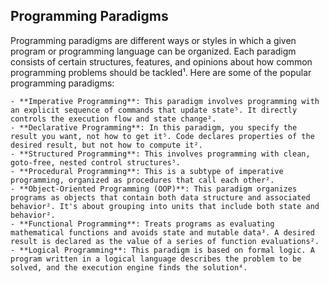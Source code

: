 ## Programming Paradigms
Programming paradigms are different ways or styles in which a given program or programming language can be organized. 
Each paradigm consists of certain structures, features, and opinions about how common programming problems should be tackled¹. 
Here are some of the popular programming paradigms:

    - **Imperative Programming**: This paradigm involves programming with an explicit sequence of commands that update state⁵. It directly controls the execution flow and state change².
    - **Declarative Programming**: In this paradigm, you specify the result you want, not how to get it⁵. Code declares properties of the desired result, but not how to compute it².
    - **Structured Programming**: This involves programming with clean, goto-free, nested control structures⁵.
    - **Procedural Programming**: This is a subtype of imperative programming, organized as procedures that call each other².
    - **Object-Oriented Programming (OOP)**: This paradigm organizes programs as objects that contain both data structure and associated behavior². It's about grouping into units that include both state and behavior².
    - **Functional Programming**: Treats programs as evaluating mathematical functions and avoids state and mutable data³. A desired result is declared as the value of a series of function evaluations².
    - **Logical Programming**: This paradigm is based on formal logic. A program written in a logical language describes the problem to be solved, and the execution engine finds the solution⁴.
